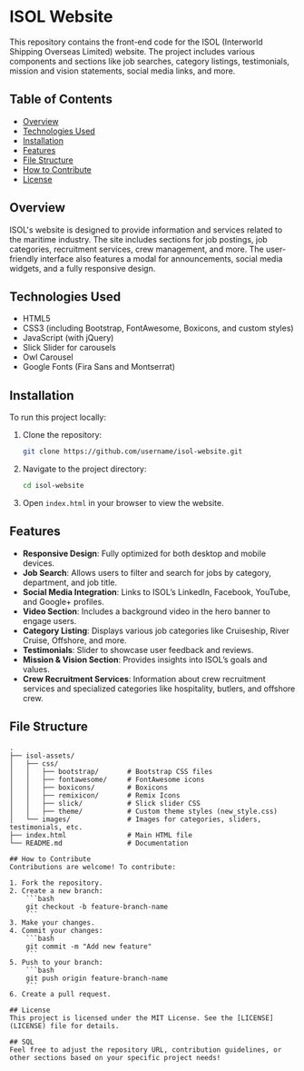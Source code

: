 # ISOL Website

This repository contains the front-end code for the ISOL (Interworld Shipping Overseas Limited) website. The project includes various components and sections like job searches, category listings, testimonials, mission and vision statements, social media links, and more.

## Table of Contents
- [Overview](#overview)
- [Technologies Used](#technologies-used)
- [Installation](#installation)
- [Features](#features)
- [File Structure](#file-structure)
- [How to Contribute](#how-to-contribute)
- [License](#license)

## Overview
ISOL's website is designed to provide information and services related to the maritime industry. The site includes sections for job postings, job categories, recruitment services, crew management, and more. The user-friendly interface also features a modal for announcements, social media widgets, and a fully responsive design.

## Technologies Used
- HTML5
- CSS3 (including Bootstrap, FontAwesome, Boxicons, and custom styles)
- JavaScript (with jQuery)
- Slick Slider for carousels
- Owl Carousel
- Google Fonts (Fira Sans and Montserrat)

## Installation
To run this project locally:
1. Clone the repository:
    ```bash
    git clone https://github.com/username/isol-website.git
    ```
2. Navigate to the project directory:
    ```bash
    cd isol-website
    ```
3. Open `index.html` in your browser to view the website.

## Features
- **Responsive Design**: Fully optimized for both desktop and mobile devices.
- **Job Search**: Allows users to filter and search for jobs by category, department, and job title.
- **Social Media Integration**: Links to ISOL’s LinkedIn, Facebook, YouTube, and Google+ profiles.
- **Video Section**: Includes a background video in the hero banner to engage users.
- **Category Listing**: Displays various job categories like Cruiseship, River Cruise, Offshore, and more.
- **Testimonials**: Slider to showcase user feedback and reviews.
- **Mission & Vision Section**: Provides insights into ISOL’s goals and values.
- **Crew Recruitment Services**: Information about crew recruitment services and specialized categories like hospitality, butlers, and offshore crew.

## File Structure
```plaintext
.
├── isol-assets/
│   ├── css/
│   │   ├── bootstrap/       # Bootstrap CSS files
│   │   ├── fontawesome/     # FontAwesome icons
│   │   ├── boxicons/        # Boxicons
│   │   ├── remixicon/       # Remix Icons
│   │   ├── slick/           # Slick slider CSS
│   │   ├── theme/           # Custom theme styles (new_style.css)
│   └── images/              # Images for categories, sliders, testimonials, etc.
├── index.html               # Main HTML file
└── README.md                # Documentation

## How to Contribute
Contributions are welcome! To contribute:

1. Fork the repository.
2. Create a new branch:
    ```bash
    git checkout -b feature-branch-name
    ```
3. Make your changes.
4. Commit your changes:
    ```bash
    git commit -m "Add new feature"
    ```
5. Push to your branch:
    ```bash
    git push origin feature-branch-name
    ```
6. Create a pull request.

## License
This project is licensed under the MIT License. See the [LICENSE](LICENSE) file for details.

## SQL
Feel free to adjust the repository URL, contribution guidelines, or other sections based on your specific project needs!
